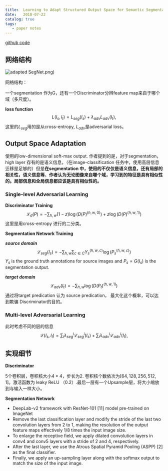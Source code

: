 ```yaml
---
title:  Learning to Adapt Structured Output Space for Semantic Segmentation
date:   2018-07-22
catalog: true
tags: 
   - paper notes
---
```


[github code](https://github.com/wasidennis/AdaptSegNet)

## 网络结构

![adapted SegNet](https://tuchuang-1259359185.cos.ap-chengdu.myqcloud.com/_asserts/Adapt-SegNet/1.jpg).png)

网络结构：

一个segmentation 作为G，还有一个Discriminator分辨feature map来自于哪个域（多尺度）。



**loss function**
$$
L(I_s, I_t) = L_{seg}(I_s) + λ_{adv}L_{adv}(I_t),
$$
这里的$L_{seg}$用的是从cross-entropy, $L_{adv}$是adversarial loss。



## Output Space Adaptation

使用的low-dimensional soft-max output. 作者提到的是，对于segmentation，high layer 存有的是语义信息，（在image-classification 任务中，使用高层信息迁移是足够的）但是**在segmentation 中，使用的不仅仅是语义信息，还有局部的相关性，语义信息等**。**作者认为无论图像来自哪个域，学习到的特征是具有相似性的。局部信息和全局信息都应该是具有相似性的。**

### Single-level Adversarial Learning

**Discriminator Training** 
$$
\mathcal{L}_d(P ) = − \sum_{h,w}(1 − z) \log(D(P )^{(h,w,0)}) +z\log(D(P )^{(h,w,1)})
$$
这里是用cross-entropy 进行的二分类。



**Segmentation Network Training**

***source domain***
$$
\mathcal{L}_{seg}(I_s) = −\sum_{h,w}\sum_{c\in C}Y_s^{(h,w,c)}\log(P_s^{(h,w,c)})
$$
 $Y_s$ is the ground truth annotations for source images and $P_s = G(I_s)$ is the segmentation output.

 ***target domain*** 
$$
\mathcal{L}_{adv}(I_t) = −\sum_{h,w}\log(D(P_t)^{(h,w,1)})
$$
通过将target predication 认为 source predication， 最大化这个概率，可以达到欺骗 Discriminator的目的。



### Multi-level Adversarial Learning

此时考虑不同的层的信息
$$
\mathcal{L}(I_s, I_t) = \sum_i λ^i_{seg}\mathcal{L}^i_{seg}(I_s) + \sum_i λ^i_{adv}\mathcal{L}^i_{adv}(I_t),
$$

## 实现细节

**Discriminator**

5个卷积层，卷积核大小$4*4$，步长为2. 卷积核个数依次为$[64,128,256,512,1]$。激活函数为 leaky ReLU （0.2）.最后一层有一个Upsample层，将大小缩放到与输入一样大小。


**Segmentation Network**

- DeepLab-v2 framework with ResNet-101 [11] model pre-trained on ImageNet
- Remove the last classiﬁcation layer and modify the stride of the last two convolution layers from 2 to 1, making the resolution of the output feature maps effectively 1/8 times the input image size.
-  To enlarge the receptive ﬁeld, we apply dilated convolution layers in conv4 and conv5 layers with a stride of 2 and 4, respectively. 
- After the last layer, we use the Atrous Spatial Pyramid Pooling (ASPP) [2] as the ﬁnal classiﬁer.
-  Finally, we apply an up-sampling layer along with the softmax output to match the size of the input
  image.

